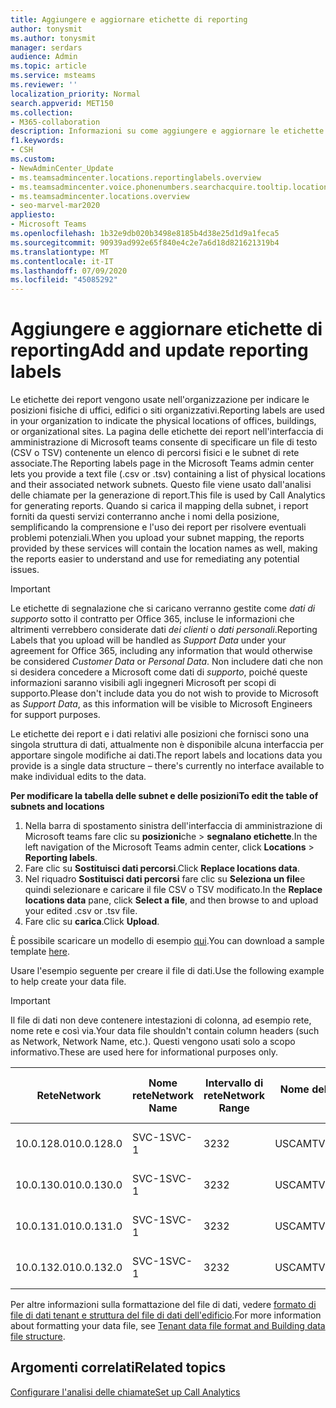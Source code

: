 ```yaml
---
title: Aggiungere e aggiornare etichette di reporting
author: tonysmit
ms.author: tonysmit
manager: serdars
audience: Admin
ms.topic: article
ms.service: msteams
ms.reviewer: ''
localization_priority: Normal
search.appverid: MET150
ms.collection:
- M365-collaboration
description: Informazioni su come aggiungere e aggiornare le etichette dei report caricando un file di testo contenente un elenco di percorsi fisici e subnet associate.
f1.keywords:
- CSH
ms.custom:
- NewAdminCenter_Update
- ms.teamsadmincenter.locations.reportinglabels.overview
- ms.teamsadmincenter.voice.phonenumbers.searchacquire.tooltip.location
- ms.teamsadmincenter.locations.overview
- seo-marvel-mar2020
appliesto:
- Microsoft Teams
ms.openlocfilehash: 1b32e9db020b3498e8185b4d38e25d1d9a1feca5
ms.sourcegitcommit: 90939ad992e65f840e4c2e7a6d18d821621319b4
ms.translationtype: MT
ms.contentlocale: it-IT
ms.lasthandoff: 07/09/2020
ms.locfileid: "45085292"
---
```

<a name="add-and-update-reporting-labels"></a><span data-ttu-id="d3e8f-103">Aggiungere e aggiornare etichette di reporting</span><span class="sxs-lookup"><span data-stu-id="d3e8f-103">Add and update reporting labels</span></span>
============================

<span data-ttu-id="d3e8f-104">Le etichette dei report vengono usate nell'organizzazione per indicare le posizioni fisiche di uffici, edifici o siti organizzativi.</span><span class="sxs-lookup"><span data-stu-id="d3e8f-104">Reporting labels are used in your organization to indicate the physical locations of offices, buildings, or organizational sites.</span></span> <span data-ttu-id="d3e8f-105">La pagina delle etichette dei report nell'interfaccia di amministrazione di Microsoft teams consente di specificare un file di testo (CSV o TSV) contenente un elenco di percorsi fisici e le subnet di rete associate.</span><span class="sxs-lookup"><span data-stu-id="d3e8f-105">The Reporting labels page in the Microsoft Teams admin center lets you provide a text file (.csv or .tsv) containing a list of physical locations and their associated network subnets.</span></span> <span data-ttu-id="d3e8f-106">Questo file viene usato dall'analisi delle chiamate per la generazione di report.</span><span class="sxs-lookup"><span data-stu-id="d3e8f-106">This file is used by Call Analytics for generating reports.</span></span> <span data-ttu-id="d3e8f-107">Quando si carica il mapping della subnet, i report forniti da questi servizi conterranno anche i nomi della posizione, semplificando la comprensione e l'uso dei report per risolvere eventuali problemi potenziali.</span><span class="sxs-lookup"><span data-stu-id="d3e8f-107">When you upload your subnet mapping, the reports provided by these services will contain the location names as well, making the reports easier to understand and use for remediating any potential issues.</span></span>

> [!IMPORTANT]
> <span data-ttu-id="d3e8f-108">Le etichette di segnalazione che si caricano verranno gestite come *dati di supporto* sotto il contratto per Office 365, incluse le informazioni che altrimenti verrebbero considerate dati *dei clienti* o *dati personali*.</span><span class="sxs-lookup"><span data-stu-id="d3e8f-108">Reporting Labels that you upload will be handled as *Support Data* under your agreement for Office 365, including any information that would otherwise be considered *Customer Data* or *Personal Data*.</span></span> <span data-ttu-id="d3e8f-109">Non includere dati che non si desidera concedere a Microsoft come dati di *supporto*, poiché queste informazioni saranno visibili agli ingegneri Microsoft per scopi di supporto.</span><span class="sxs-lookup"><span data-stu-id="d3e8f-109">Please don't include data you do not wish to provide to Microsoft as *Support Data*, as this information will be visible to Microsoft Engineers for support purposes.</span></span>

<span data-ttu-id="d3e8f-110">Le etichette dei report e i dati relativi alle posizioni che fornisci sono una singola struttura di dati, attualmente non è disponibile alcuna interfaccia per apportare singole modifiche ai dati.</span><span class="sxs-lookup"><span data-stu-id="d3e8f-110">The report labels and locations data you provide is a single data structure – there's currently no interface available to make individual edits to the data.</span></span>

<span data-ttu-id="d3e8f-111">**Per modificare la tabella delle subnet e delle posizioni**</span><span class="sxs-lookup"><span data-stu-id="d3e8f-111">**To edit the table of subnets and locations**</span></span>

1. <span data-ttu-id="d3e8f-112">Nella barra di spostamento sinistra dell'interfaccia di amministrazione di Microsoft teams fare clic su **posizioni**che  >  **segnalano etichette**.</span><span class="sxs-lookup"><span data-stu-id="d3e8f-112">In the left navigation of the Microsoft Teams admin center, click **Locations** > **Reporting labels**.</span></span>
2. <span data-ttu-id="d3e8f-113">Fare clic su **Sostituisci dati percorsi**.</span><span class="sxs-lookup"><span data-stu-id="d3e8f-113">Click **Replace locations data**.</span></span>
3. <span data-ttu-id="d3e8f-114">Nel riquadro **Sostituisci dati percorsi** fare clic su **Seleziona un file**e quindi selezionare e caricare il file CSV o TSV modificato.</span><span class="sxs-lookup"><span data-stu-id="d3e8f-114">In the **Replace locations data** pane, click **Select a file**, and then browse to and upload your edited .csv or .tsv file.</span></span>
4. <span data-ttu-id="d3e8f-115">Fare clic su **carica**.</span><span class="sxs-lookup"><span data-stu-id="d3e8f-115">Click **Upload**.</span></span>

<span data-ttu-id="d3e8f-116">È possibile scaricare un modello di esempio [qui](https://github.com/MicrosoftDocs/OfficeDocs-SkypeForBusiness/blob/live/Teams/downloads/locations-template.zip?raw=true).</span><span class="sxs-lookup"><span data-stu-id="d3e8f-116">You can download a sample template [here](https://github.com/MicrosoftDocs/OfficeDocs-SkypeForBusiness/blob/live/Teams/downloads/locations-template.zip?raw=true).</span></span>

<span data-ttu-id="d3e8f-117">Usare l'esempio seguente per creare il file di dati.</span><span class="sxs-lookup"><span data-stu-id="d3e8f-117">Use the following example to help create your data file.</span></span>

> [!IMPORTANT]
> <span data-ttu-id="d3e8f-118">Il file di dati non deve contenere intestazioni di colonna, ad esempio rete, nome rete e così via.</span><span class="sxs-lookup"><span data-stu-id="d3e8f-118">Your data file shouldn't contain column headers (such as Network, Network Name, etc.).</span></span> <span data-ttu-id="d3e8f-119">Questi vengono usati solo a scopo informativo.</span><span class="sxs-lookup"><span data-stu-id="d3e8f-119">These are used here for informational purposes only.</span></span> <br>

|<span data-ttu-id="d3e8f-120">Rete</span><span class="sxs-lookup"><span data-stu-id="d3e8f-120">Network</span></span>|<span data-ttu-id="d3e8f-121">Nome rete</span><span class="sxs-lookup"><span data-stu-id="d3e8f-121">Network Name</span></span>|<span data-ttu-id="d3e8f-122">Intervallo di rete</span><span class="sxs-lookup"><span data-stu-id="d3e8f-122">Network Range</span></span>|<span data-ttu-id="d3e8f-123">Nome dell'edificio</span><span class="sxs-lookup"><span data-stu-id="d3e8f-123">Building Name</span></span>|<span data-ttu-id="d3e8f-124">Tipo di proprietà</span><span class="sxs-lookup"><span data-stu-id="d3e8f-124">Ownership Type</span></span>|<span data-ttu-id="d3e8f-125">Tipo di edificio</span><span class="sxs-lookup"><span data-stu-id="d3e8f-125">Building Type</span></span>|<span data-ttu-id="d3e8f-126">Tipo di Office Building</span><span class="sxs-lookup"><span data-stu-id="d3e8f-126">Building Office Type</span></span>|<span data-ttu-id="d3e8f-127">Città</span><span class="sxs-lookup"><span data-stu-id="d3e8f-127">City</span></span>|<span data-ttu-id="d3e8f-128">CAP</span><span class="sxs-lookup"><span data-stu-id="d3e8f-128">Zip Code</span></span>|<span data-ttu-id="d3e8f-129">Paese</span><span class="sxs-lookup"><span data-stu-id="d3e8f-129">Country</span></span>|<span data-ttu-id="d3e8f-130">Stato</span><span class="sxs-lookup"><span data-stu-id="d3e8f-130">State</span></span>|<span data-ttu-id="d3e8f-131">Area</span><span class="sxs-lookup"><span data-stu-id="d3e8f-131">Region</span></span>|<span data-ttu-id="d3e8f-132">All'interno di Corp</span><span class="sxs-lookup"><span data-stu-id="d3e8f-132">Inside Corp</span></span>|<span data-ttu-id="d3e8f-133">Route Express</span><span class="sxs-lookup"><span data-stu-id="d3e8f-133">Express Route</span></span>|
|-|-|-|-|-|-|-|-|-|-|-|-|-|-|
|<span data-ttu-id="d3e8f-134">10.0.128.0</span><span class="sxs-lookup"><span data-stu-id="d3e8f-134">10.0.128.0</span></span>    |<span data-ttu-id="d3e8f-135">SVC-1</span><span class="sxs-lookup"><span data-stu-id="d3e8f-135">SVC-1</span></span>|<span data-ttu-id="d3e8f-136">32</span><span class="sxs-lookup"><span data-stu-id="d3e8f-136">32</span></span>|<span data-ttu-id="d3e8f-137">USCAMTV001</span><span class="sxs-lookup"><span data-stu-id="d3e8f-137">USCAMTV001</span></span>|<span data-ttu-id="d3e8f-138">Contoso leased ri&F</span><span class="sxs-lookup"><span data-stu-id="d3e8f-138">Contoso Leased RE&F</span></span>|<span data-ttu-id="d3e8f-139">Office</span><span class="sxs-lookup"><span data-stu-id="d3e8f-139">Office</span></span>|<span data-ttu-id="d3e8f-140">RI&F</span><span class="sxs-lookup"><span data-stu-id="d3e8f-140">RE&F</span></span>|<span data-ttu-id="d3e8f-141">Visualizzazione Mountain</span><span class="sxs-lookup"><span data-stu-id="d3e8f-141">Mountain View</span></span>|<span data-ttu-id="d3e8f-142">94043</span><span class="sxs-lookup"><span data-stu-id="d3e8f-142">94043</span></span>|<span data-ttu-id="d3e8f-143">NOI</span><span class="sxs-lookup"><span data-stu-id="d3e8f-143">US</span></span>|<span data-ttu-id="d3e8f-144">CA</span><span class="sxs-lookup"><span data-stu-id="d3e8f-144">CA</span></span>|<span data-ttu-id="d3e8f-145">NOI</span><span class="sxs-lookup"><span data-stu-id="d3e8f-145">US</span></span>|<span data-ttu-id="d3e8f-146">1</span><span class="sxs-lookup"><span data-stu-id="d3e8f-146">1</span></span>|<span data-ttu-id="d3e8f-147">1</span><span class="sxs-lookup"><span data-stu-id="d3e8f-147">1</span></span>|
|<span data-ttu-id="d3e8f-148">10.0.130.0</span><span class="sxs-lookup"><span data-stu-id="d3e8f-148">10.0.130.0</span></span>    |<span data-ttu-id="d3e8f-149">SVC-1</span><span class="sxs-lookup"><span data-stu-id="d3e8f-149">SVC-1</span></span>|<span data-ttu-id="d3e8f-150">32</span><span class="sxs-lookup"><span data-stu-id="d3e8f-150">32</span></span>|<span data-ttu-id="d3e8f-151">USCAMTV001</span><span class="sxs-lookup"><span data-stu-id="d3e8f-151">USCAMTV001</span></span>|<span data-ttu-id="d3e8f-152">Contoso leased ri&F</span><span class="sxs-lookup"><span data-stu-id="d3e8f-152">Contoso Leased RE&F</span></span>|<span data-ttu-id="d3e8f-153">Office</span><span class="sxs-lookup"><span data-stu-id="d3e8f-153">Office</span></span>|<span data-ttu-id="d3e8f-154">RI&F</span><span class="sxs-lookup"><span data-stu-id="d3e8f-154">RE&F</span></span>|<span data-ttu-id="d3e8f-155">Visualizzazione Mountain</span><span class="sxs-lookup"><span data-stu-id="d3e8f-155">Mountain View</span></span>|<span data-ttu-id="d3e8f-156">94043</span><span class="sxs-lookup"><span data-stu-id="d3e8f-156">94043</span></span>|<span data-ttu-id="d3e8f-157">NOI</span><span class="sxs-lookup"><span data-stu-id="d3e8f-157">US</span></span>|<span data-ttu-id="d3e8f-158">CA</span><span class="sxs-lookup"><span data-stu-id="d3e8f-158">CA</span></span>|<span data-ttu-id="d3e8f-159">NOI</span><span class="sxs-lookup"><span data-stu-id="d3e8f-159">US</span></span>|<span data-ttu-id="d3e8f-160">1</span><span class="sxs-lookup"><span data-stu-id="d3e8f-160">1</span></span>|<span data-ttu-id="d3e8f-161">1</span><span class="sxs-lookup"><span data-stu-id="d3e8f-161">1</span></span>|
|<span data-ttu-id="d3e8f-162">10.0.131.0</span><span class="sxs-lookup"><span data-stu-id="d3e8f-162">10.0.131.0</span></span>    |<span data-ttu-id="d3e8f-163">SVC-1</span><span class="sxs-lookup"><span data-stu-id="d3e8f-163">SVC-1</span></span>|<span data-ttu-id="d3e8f-164">32</span><span class="sxs-lookup"><span data-stu-id="d3e8f-164">32</span></span>|<span data-ttu-id="d3e8f-165">USCAMTV001</span><span class="sxs-lookup"><span data-stu-id="d3e8f-165">USCAMTV001</span></span>|<span data-ttu-id="d3e8f-166">Contoso leased ri&F</span><span class="sxs-lookup"><span data-stu-id="d3e8f-166">Contoso Leased RE&F</span></span>|<span data-ttu-id="d3e8f-167">Office</span><span class="sxs-lookup"><span data-stu-id="d3e8f-167">Office</span></span>|<span data-ttu-id="d3e8f-168">RI&F</span><span class="sxs-lookup"><span data-stu-id="d3e8f-168">RE&F</span></span>|<span data-ttu-id="d3e8f-169">Visualizzazione Mountain</span><span class="sxs-lookup"><span data-stu-id="d3e8f-169">Mountain View</span></span>|<span data-ttu-id="d3e8f-170">94043</span><span class="sxs-lookup"><span data-stu-id="d3e8f-170">94043</span></span>|<span data-ttu-id="d3e8f-171">NOI</span><span class="sxs-lookup"><span data-stu-id="d3e8f-171">US</span></span>|<span data-ttu-id="d3e8f-172">CA</span><span class="sxs-lookup"><span data-stu-id="d3e8f-172">CA</span></span>|<span data-ttu-id="d3e8f-173">NOI</span><span class="sxs-lookup"><span data-stu-id="d3e8f-173">US</span></span>|<span data-ttu-id="d3e8f-174">1</span><span class="sxs-lookup"><span data-stu-id="d3e8f-174">1</span></span>|<span data-ttu-id="d3e8f-175">1</span><span class="sxs-lookup"><span data-stu-id="d3e8f-175">1</span></span>|
|<span data-ttu-id="d3e8f-176">10.0.132.0</span><span class="sxs-lookup"><span data-stu-id="d3e8f-176">10.0.132.0</span></span>    |<span data-ttu-id="d3e8f-177">SVC-1</span><span class="sxs-lookup"><span data-stu-id="d3e8f-177">SVC-1</span></span>|<span data-ttu-id="d3e8f-178">32</span><span class="sxs-lookup"><span data-stu-id="d3e8f-178">32</span></span>|<span data-ttu-id="d3e8f-179">USCAMTV001</span><span class="sxs-lookup"><span data-stu-id="d3e8f-179">USCAMTV001</span></span>|<span data-ttu-id="d3e8f-180">Contoso leased ri&F</span><span class="sxs-lookup"><span data-stu-id="d3e8f-180">Contoso Leased RE&F</span></span>|<span data-ttu-id="d3e8f-181">Office</span><span class="sxs-lookup"><span data-stu-id="d3e8f-181">Office</span></span>|<span data-ttu-id="d3e8f-182">RI&F</span><span class="sxs-lookup"><span data-stu-id="d3e8f-182">RE&F</span></span>|<span data-ttu-id="d3e8f-183">Visualizzazione Mountain</span><span class="sxs-lookup"><span data-stu-id="d3e8f-183">Mountain View</span></span>|<span data-ttu-id="d3e8f-184">94043</span><span class="sxs-lookup"><span data-stu-id="d3e8f-184">94043</span></span>|<span data-ttu-id="d3e8f-185">NOI</span><span class="sxs-lookup"><span data-stu-id="d3e8f-185">US</span></span>|<span data-ttu-id="d3e8f-186">CA</span><span class="sxs-lookup"><span data-stu-id="d3e8f-186">CA</span></span>|<span data-ttu-id="d3e8f-187">NOI</span><span class="sxs-lookup"><span data-stu-id="d3e8f-187">US</span></span>|<span data-ttu-id="d3e8f-188">1</span><span class="sxs-lookup"><span data-stu-id="d3e8f-188">1</span></span>|<span data-ttu-id="d3e8f-189">1</span><span class="sxs-lookup"><span data-stu-id="d3e8f-189">1</span></span>|

<span data-ttu-id="d3e8f-190">Per altre informazioni sulla formattazione del file di dati, vedere [formato di file di dati tenant e struttura del file di dati dell'edificio](CQD-upload-tenant-building-data.md#upload-building-data-file).</span><span class="sxs-lookup"><span data-stu-id="d3e8f-190">For more information about formatting your data file, see [Tenant data file format and Building data file structure](CQD-upload-tenant-building-data.md#upload-building-data-file).</span></span>

## <a name="related-topics"></a><span data-ttu-id="d3e8f-191">Argomenti correlati</span><span class="sxs-lookup"><span data-stu-id="d3e8f-191">Related topics</span></span>

[<span data-ttu-id="d3e8f-192">Configurare l'analisi delle chiamate</span><span class="sxs-lookup"><span data-stu-id="d3e8f-192">Set up Call Analytics</span></span>](set-up-call-analytics.md)
